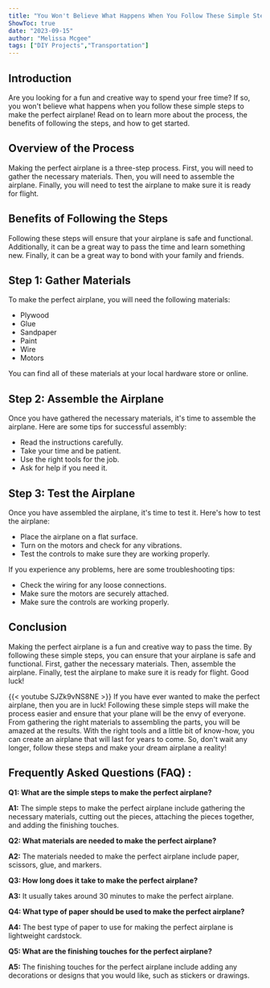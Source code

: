 ```yaml
---
title: "You Won't Believe What Happens When You Follow These Simple Steps to Make the Perfect Airplane!"
ShowToc: true 
date: "2023-09-15"
author: "Melissa Mcgee" 
tags: ["DIY Projects","Transportation"]
---
```

## Introduction

Are you looking for a fun and creative way to spend your free time? If so, you won't believe what happens when you follow these simple steps to make the perfect airplane! Read on to learn more about the process, the benefits of following the steps, and how to get started.

## Overview of the Process

Making the perfect airplane is a three-step process. First, you will need to gather the necessary materials. Then, you will need to assemble the airplane. Finally, you will need to test the airplane to make sure it is ready for flight.

## Benefits of Following the Steps

Following these steps will ensure that your airplane is safe and functional. Additionally, it can be a great way to pass the time and learn something new. Finally, it can be a great way to bond with your family and friends.

## Step 1: Gather Materials

To make the perfect airplane, you will need the following materials:

- Plywood
- Glue
- Sandpaper
- Paint
- Wire
- Motors

You can find all of these materials at your local hardware store or online.

## Step 2: Assemble the Airplane

Once you have gathered the necessary materials, it's time to assemble the airplane. Here are some tips for successful assembly:

- Read the instructions carefully.
- Take your time and be patient.
- Use the right tools for the job.
- Ask for help if you need it.

## Step 3: Test the Airplane

Once you have assembled the airplane, it's time to test it. Here's how to test the airplane:

- Place the airplane on a flat surface.
- Turn on the motors and check for any vibrations.
- Test the controls to make sure they are working properly.

If you experience any problems, here are some troubleshooting tips:

- Check the wiring for any loose connections.
- Make sure the motors are securely attached.
- Make sure the controls are working properly.

## Conclusion

Making the perfect airplane is a fun and creative way to pass the time. By following these simple steps, you can ensure that your airplane is safe and functional. First, gather the necessary materials. Then, assemble the airplane. Finally, test the airplane to make sure it is ready for flight. Good luck!

{{< youtube SJZk9vNS8NE >}} 
If you have ever wanted to make the perfect airplane, then you are in luck! Following these simple steps will make the process easier and ensure that your plane will be the envy of everyone. From gathering the right materials to assembling the parts, you will be amazed at the results. With the right tools and a little bit of know-how, you can create an airplane that will last for years to come. So, don't wait any longer, follow these steps and make your dream airplane a reality!

## Frequently Asked Questions (FAQ) :
**Q1: What are the simple steps to make the perfect airplane?**

**A1:** The simple steps to make the perfect airplane include gathering the necessary materials, cutting out the pieces, attaching the pieces together, and adding the finishing touches.

**Q2: What materials are needed to make the perfect airplane?**

**A2:** The materials needed to make the perfect airplane include paper, scissors, glue, and markers.

**Q3: How long does it take to make the perfect airplane?**

**A3:** It usually takes around 30 minutes to make the perfect airplane.

**Q4: What type of paper should be used to make the perfect airplane?**

**A4:** The best type of paper to use for making the perfect airplane is lightweight cardstock.

**Q5: What are the finishing touches for the perfect airplane?**

**A5:** The finishing touches for the perfect airplane include adding any decorations or designs that you would like, such as stickers or drawings.





